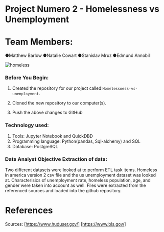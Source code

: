 
# Project Numero 2 - Homelessness vs Unemployment

# Team Members:
●Matthew Barlow
●Natalie Cowart
●Stanislav Mruz
●Edmund Annobil

![homeless](https://images.theconversation.com/files/98033/original/image-20151012-17809-1mo6x74.jpg?ixlib=rb-1.1.0&q=45&auto=format&w=926&fit=clip)

### Before You Begin:

1. Created the repository for our project called `Homelessness-vs-unemployment`.

2. Cloned the new repository to our computer(s).

3. Push the above changes to GitHub

### Technology used:
<ol>
<li>Tools: Jupyter Notebook and QuickDBD </li>
<li>Programming language: Python(pandas, Sql-alchemy) and SQL</li>
<li>Database: PostgreSQL</li>

</ol>


### Data Analyst Objective Extraction of data: 

Two different datasets were looked at to perform ETL task items. Homeless in america version 2 csv file and the us unemployment dataset was looked at. Characterisics of unemployment rate, homeless population, age, and gender were taken into account as well. Files were extracted from the referenced sources and loaded into the github repository. 


# References

Sources: [https://www.huduser.gov/]
        [https://www.bls.gov/]
